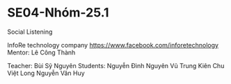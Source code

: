 # SE04-Nhóm-25.1
Social Listening

InfoRe technology company
https://www.facebook.com/inforetechnology 
Mentor: Lê Công Thành

Teacher: Bùi Sỹ Nguyên
Students: Nguyễn Đình Nguyên
          Vũ Trung Kiên
          Chu Việt Long
          Nguyễn Văn Huy
